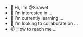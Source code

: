 - 👋 Hi, I’m @Sirawet
- 👀 I’m interested in ...
- 🌱 I’m currently learning ...
- 💞️ I’m looking to collaborate on ...
- 📫 How to reach me ...

<!---
Sirawet/Sirawet is a ✨ special ✨ repository because its `README.md` (this file) appears on your GitHub profile.
You can click the Preview link to take a look at your changes.
--->
